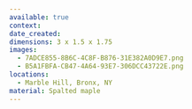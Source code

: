 ```yaml
---
available: true
context:
date_created:
dimensions: 3 x 1.5 x 1.75
images:
  - 7ADCE855-8B6C-4C8F-B876-31E382A0D9E7.png
  - B5A1FBFA-CB47-4A64-93E7-306DCC43722E.png
locations:
  - Marble Hill, Bronx, NY
material: Spalted maple
---
```

